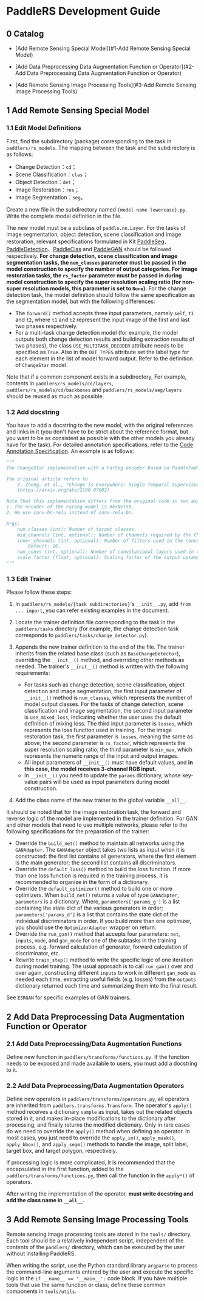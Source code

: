 # PaddleRS Development Guide

## 0 Catalog

- [Add Remote Sensing Special Model](#1-Add Remote Sensing Special Model)

- [Add Data Preprocessing Data Augmentation Function or Operator](#2-Add Data Preprocessing Data Augmentation Function or Operator)

- [Add Remote Sensing Image Processing Tools](#3-Add Remote Sensing Image Processing Tools)

## 1 Add Remote Sensing Special Model

### 1.1 Edit Model Definitions

First, find the subdirectory (package) corresponding to the task in `paddlers/rs_models`. The mapping between the task and the subdirectory is as follows:

- Change Detection：`cd`；
- Scene Classification：`clas`；
- Object Detection：`det`；
- Image Restoration：`res`；
- Image Segmentation：`seg`。

Create a new file in the subdirectory named `{model name lowercase}.py`.  Write the complete model definition in the file.

The new model must be a subclass of `paddle.nn.Layer`. For the tasks of image segmentation, object detection, scene classification and image restoration, relevant specifications formulated in Kit [PaddleSeg](https://github.com/PaddlePaddle/PaddleSeg)、[PaddleDetection](https://github.com/PaddlePaddle/PaddleDetection)、[PaddleClas](https://github.com/PaddlePaddle/PaddleClas) and [PaddleGAN](https://github.com/PaddlePaddle/PaddleGAN) should be followed respectively. **For change detection, scene classification and image segmentation tasks, the `num_classes` parameter must be passed in the model construction to specify the number of output categories. For image restoration tasks, the `rs_factor` parameter must be passed in during model construction to specify the super resolution scaling ratio (for non-super resolution models, this parameter is set to `None`).** For the change detection task, the model definition should follow the same specification as the segmentation model, but with the following differences:

- The `forward()` method accepts three input parameters, namely `self`, `t1` and `t2`, where `t1` and `t2` represent the input image of the first and last two phases respectively.
- For a multi-task change detection model (for example, the model outputs both change detection results and building extraction results of two phases), the class `USE_MULTITASK_DECODER` attribute needs to be specified as `True`. Also in the `OUT_TYPES` attribute set the label type for each element in the list of model forward output. Refer to the definition of `ChangeStar` model.

Note that if a common component exists in a subdirectory, For example, contents in `paddlers/rs_models/cd/layers`, `paddlers/rs_models/cd/backbones` and `paddlers/rs_models/seg/layers` should be reused as much as possible.

### 1.2 Add docstring

You have to add a docstring to the new model, with the original references and links in it (you don't have to be strict about the reference format, but you want to be as consistent as possible with the other models you already have for the task). For detailed annotation specifications, refer to the [Code Annotation Specification](docstring.md). An example is as follows:

```python
"""
The ChangeStar implementation with a FarSeg encoder based on PaddlePaddle.

The original article refers to
    Z. Zheng, et al., "Change is Everywhere: Single-Temporal Supervised Object Change Detection in Remote Sensing Imagery"
    (https://arxiv.org/abs/2108.07002).

Note that this implementation differs from the original code in two aspects:
1. The encoder of the FarSeg model is ResNet50.
2. We use conv-bn-relu instead of conv-relu-bn.

Args:
    num_classes (int): Number of target classes.
    mid_channels (int, optional): Number of channels required by the ChangeMixin module. Default: 256.
    inner_channels (int, optional): Number of filters used in the convolutional layers in the ChangeMixin module.
        Default: 16.
    num_convs (int, optional): Number of convolutional layers used in the ChangeMixin module. Default: 4.
    scale_factor (float, optional): Scaling factor of the output upsampling layer. Default: 4.0.
"""
```

### 1.3 Edit Trainer

Please follow these steps:

1. In `paddlers/rs_models/{task subdirectories}`'s `__init__.py`, add `from ... import`, you can refer existing examples in the document.

2. Locate the trainer definition file corresponding to the task in the `paddlers/tasks` directory (for example, the change detection task corresponds to `paddlers/tasks/change_detector.py`).

3. Appends the new trainer definition to the end of the file. The trainer inherits from the related base class (such as `BaseChangeDetector`), overriding the `__init__()` method, and overriding other methods as needed. The trainer's `__init__()` method is written with the following requirements:
    - For tasks such as change detection, scene classification, object detection and image segmentation, the first input parameter of `__init__()` method is `num_classes`, which represents the number of model output classes. For the tasks of change detection, scene classification and image segmentation, the second input parameter is `use_mixed_loss`, indicating whether the user uses the default definition of mixing loss. The third input parameter is `losses`, which represents the loss function used in training. For the image restoration task, the first parameter is `losses`, meaning the same as above; the second parameter is `rs_factor`, which represents the super resolution scaling ratio; the third parameter is `min_max`, which represents the numeric range of the input and output images.
    - All input parameters of `__init__()` must have default values, and **in this case, the model receives 3-channel RGB input.**
    - In `__init__()` you need to update the `params` dictionary, whose key-value pairs will be used as input parameters during model construction.

4. Add the class name of the new trainer to the global variable `__all__`.

It should be noted that for the image restoration task, the forward and reverse logic of the model are implemented in the trainer definition. For GAN and other models that need to use multiple networks, please refer to the following specifications for the preparation of the trainer:
- Override the `build_net()` method to maintain all networks using the `GANAdapter`. The `GANAdapter` object takes two lists as input when it is constructed: the first list contains all generators, where the first element is the main generator; the second list contains all discriminators.
- Override the `default_loss()` method to build the loss function. If more than one loss function is required in the training process, it is recommended to organize in the form of a dictionary.
- Override the `default_optimizer()` method to build one or more optimizers. When `build_net()` returns a value of type `GANAdapter`, `parameters` is a dictionary. Where, `parameters['params_g']` is a list containing the state dict of the various generators in order; `parameters['params_d']` is a list that contains the state dict of the individual discriminators in order. If you build more than one optimizer, you should use the `OptimizerAdapter` wrapper on return.
- Override the `run_gan()` method that accepts four parameters: `net`, `inputs`, `mode`, and `gan_mode` for one of the subtasks in the training process, e.g. forward calculation of generator, forward calculation of discriminator, etc.
- Rewrite `train_step()` method to write the specific logic of one iteration during model training. The usual approach is to call `run_gan()` over and over again, constructing different `inputs` to work in different `gan_mode` as needed each time, extracting useful fields (e.g. losses) from the `outputs` dictionary returned each time and summarizing them into the final result.

See `ESRGAN` for specific examples of GAN trainers.

## 2 Add Data Preprocessing Data Augmentation Function or Operator

### 2.1 Add Data Preprocessing/Data Augmentation Functions

Define new function in `paddlers/transforms/functions.py`. If the function needs to be exposed and made available to users, you must add a docstring to it.

### 2.2 Add Data Preprocessing/Data Augmentation Operators

Define new operators in `paddlers/transforms/operators.py`, all operators are inherited from `paddlers.transforms.Transform`. The operator's `apply()` method receives a dictionary `sample` as input, takes out the related objects stored in it, and makes in-place modifications to the dictionary after processing, and finally returns the modified dictionary. Only in rare cases do we need to override the `apply()` method when defining an operator. In most cases, you just need to override the `apply_im()`, `apply_mask()`, `apply_bbox()`, and `apply_segm()` methods to handle the image, split label, target box, and target polygon, respectively.

If processing logic is more complicated, it is recommended that the encapsulated in the first function, added to the `paddlers/transforms/functions.py`, then call the function in the `apply*()` of operators.

After writing the implementation of the operator, **must write docstring and add the class name in `__all__`.**

## 3 Add Remote Sensing Image Processing Tools

Remote sensing image processing tools are stored in the `tools/` directory. Each tool should be a relatively independent script, independent of the contents of the `paddlers/` directory, which can be executed by the user without installing PaddleRS.

When writing the script, use the Python standard library `argparse` to process the command-line arguments entered by the user and execute the specific logic in the `if __name__ == '__main__':` code block. If you have multiple tools that use the same function or class, define these common components in `tools/utils`.
